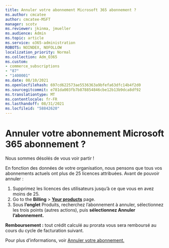 ```yaml
---
title: Annuler votre abonnement Microsoft 365 abonnement ?
ms.author: cmcatee
author: cmcatee-MSFT
manager: scotv
ms.reviewer: jkinma, jmueller
ms.audience: Admin
ms.topic: article
ms.service: o365-administration
ROBOTS: NOINDEX, NOFOLLOW
localization_priority: Normal
ms.collection: Adm_O365
ms.custom:
- commerce_subscriptions
- "87"
- "1400001"
ms.date: 08/10/2021
ms.openlocfilehash: 697cd622573ae5536363a9bfefa63dfc14b4f2d0
ms.sourcegitcommit: e781da003fb7b878854846cbe12b13b9dca8df92
ms.translationtype: MT
ms.contentlocale: fr-FR
ms.lasthandoff: 08/31/2021
ms.locfileid: "58842620"
---
```

# <a name="canceling-your-microsoft-365-subscription"></a>Annuler votre abonnement Microsoft 365 abonnement ?

Nous sommes désolés de vous voir partir !
  
En fonction des données de votre organisation, nous pensons que tous vos abonnements actuels ont plus de 25 licences attribuées. Avant de pouvoir annuler :

1. Supprimez les licences des utilisateurs jusqu’à ce que vous en avez moins de 25.
2. Go to the **Billing** \> **[Your products](https://go.microsoft.com/fwlink/p/?linkid=842054)** page.
3. Sous **l’onglet** Produits, recherchez l’abonnement à annuler, sélectionnez les trois points (autres actions), puis **sélectionnez Annuler l’abonnement.**

**Remboursement :** tout crédit calculé au prorata vous sera remboursé au cours du cycle de facturation suivant.

Pour plus d’informations, voir [Annuler votre abonnement.](https://docs.microsoft.com/microsoft-365/commerce/subscriptions/cancel-your-subscription)